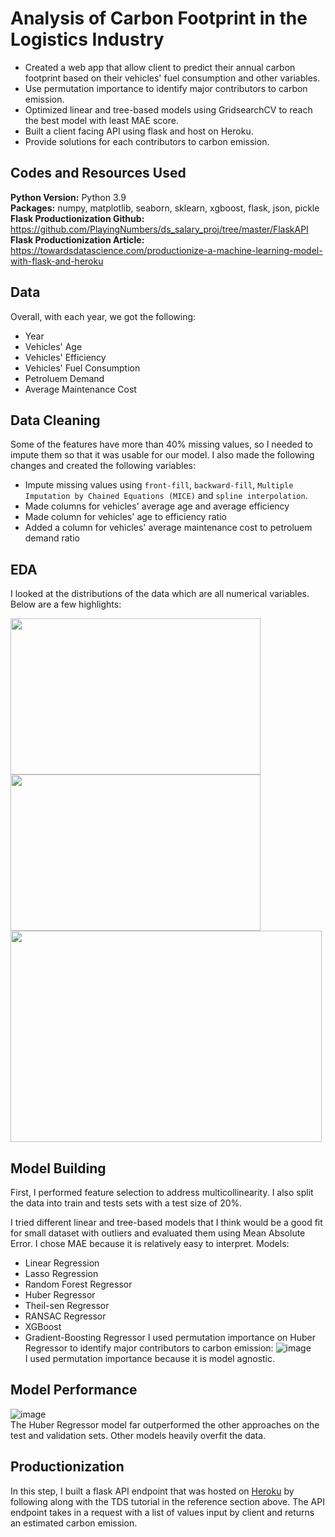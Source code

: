 # Analysis of Carbon Footprint in the Logistics Industry
- Created a web app that allow client to predict their annual carbon footprint based on their vehicles' fuel consumption and other variables.
- Use permutation importance to identify major contributors to carbon emission.
- Optimized linear and tree-based models using GridsearchCV to reach the best model with least MAE score.
- Built a client facing API using flask and host on Heroku.
- Provide solutions for each contributors to carbon emission.

## Codes and Resources Used
**Python Version:** Python 3.9<br>
**Packages:** numpy, matplotlib, seaborn, sklearn, xgboost, flask, json, pickle<br>
**Flask Productionization Github:** https://github.com/PlayingNumbers/ds_salary_proj/tree/master/FlaskAPI<br>
**Flask Productionization Article:** https://towardsdatascience.com/productionize-a-machine-learning-model-with-flask-and-heroku

## Data
Overall, with each year, we got the following:

- Year
- Vehicles' Age
- Vehicles' Efficiency
- Vehicles' Fuel Consumption
- Petroluem Demand
- Average Maintenance Cost

## Data Cleaning 
Some of the features have more than 40% missing values, so I needed to impute them so that it was usable for our model. I also made the following changes and created the following variables:
- Impute missing values using `front-fill`, `backward-fill`, `Multiple Imputation by Chained Equations (MICE)` and `spline interpolation`.
- Made columns for vehicles' average age and average efficiency
- Made column for vehicles' age to efficiency ratio
- Added a column for vehicles' average maintenance cost to petroluem demand ratio
## EDA
I looked at the distributions of the data which are all numerical variables. Below are a few highlights:
<p float="left">
  <img src="https://user-images.githubusercontent.com/71859510/198867808-702dc964-35ee-4433-9f4c-1f4cd5e418b5.png" width="400" height="250">
  <img src="https://user-images.githubusercontent.com/71859510/198867974-b437fdc2-4599-4ec8-abd1-3b14a3d9d6c3.png" width="400" height="250">
  <img src="https://user-images.githubusercontent.com/71859510/198867877-a42e0204-4077-4e47-aa1d-0e2d539b90c0.png" width="498" height="338">
</p>

## Model Building
First, I performed feature selection to address multicollinearity. I also split the data into train and tests sets with a test size of 20%.

I tried different linear and tree-based models that I think would be a good fit for small dataset with outliers and evaluated them using Mean Absolute Error. I chose MAE because it is relatively easy to interpret.
Models:
- Linear Regression
- Lasso Regression
- Random Forest Regressor
- Huber Regressor
- Theil-sen Regressor
- RANSAC Regressor
- XGBoost
- Gradient-Boosting Regressor
I used permutation importance on Huber Regressor to identify major contributors to carbon emission:
![image](https://user-images.githubusercontent.com/71859510/198869353-23fc76db-b3bd-4e39-8aa6-ac1f943e14e5.png)<br>
I used permutation importance because it is model agnostic.
## Model Performance
![image](https://user-images.githubusercontent.com/71859510/198868514-15084160-80be-48c7-ae62-3546a0ac8067.png)<br>
The Huber Regressor model far outperformed the other approaches on the test and validation sets. Other models heavily overfit the data.
## Productionization
In this step, I built a flask API endpoint that was hosted on [Heroku](https://carbon-footprint-prediction.herokuapp.com/) by following along with the TDS tutorial in the reference section above. The API endpoint takes in a request with a list of values input by client and returns an estimated carbon emission.





